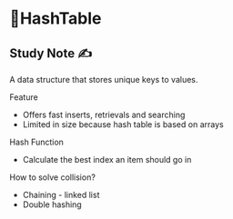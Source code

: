 # 🔢HashTable

## Study Note ✍️

A data structure that stores unique keys to values. 

Feature

- Offers fast inserts, retrievals and searching
- Limited in size because hash table is based on arrays

Hash Function

- Calculate the best index an item should go in

How to solve collision?

- Chaining - linked list
- Double hashing 